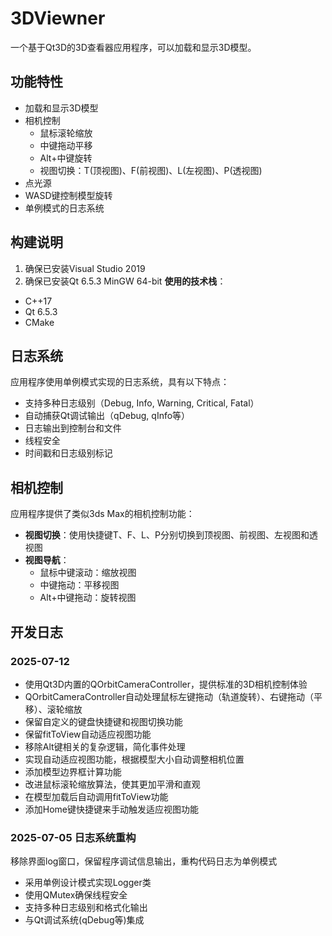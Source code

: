 # 3DViewner

一个基于Qt3D的3D查看器应用程序，可以加载和显示3D模型。

## 功能特性

- 加载和显示3D模型
- 相机控制
  - 鼠标滚轮缩放
  - 中键拖动平移
  - Alt+中键旋转
  - 视图切换：T(顶视图)、F(前视图)、L(左视图)、P(透视图)
- 点光源
- WASD键控制模型旋转
- 单例模式的日志系统

## 构建说明

1. 确保已安装Visual Studio 2019 
2. 确保已安装Qt 6.5.3 MinGW 64-bit
**使用的技术栈**：
- C++17
- Qt 6.5.3
- CMake

## 日志系统

应用程序使用单例模式实现的日志系统，具有以下特点：

- 支持多种日志级别（Debug, Info, Warning, Critical, Fatal）
- 自动捕获Qt调试输出（qDebug, qInfo等）
- 日志输出到控制台和文件
- 线程安全
- 时间戳和日志级别标记

## 相机控制

应用程序提供了类似3ds Max的相机控制功能：

- **视图切换**：使用快捷键T、F、L、P分别切换到顶视图、前视图、左视图和透视图
- **视图导航**：
  - 鼠标中键滚动：缩放视图
  - 中键拖动：平移视图
  - Alt+中键拖动：旋转视图

## 开发日志

### 2025-07-12 
- 使用Qt3D内置的QOrbitCameraController，提供标准的3D相机控制体验
- QOrbitCameraController自动处理鼠标左键拖动（轨道旋转）、右键拖动（平移）、滚轮缩放
- 保留自定义的键盘快捷键和视图切换功能
- 保留fitToView自动适应视图功能
- 移除Alt键相关的复杂逻辑，简化事件处理
- 实现自动适应视图功能，根据模型大小自动调整相机位置
- 添加模型边界框计算功能
- 改进鼠标滚轮缩放算法，使其更加平滑和直观
- 在模型加载后自动调用fitToView功能
- 添加Home键快捷键来手动触发适应视图功能


### 2025-07-05 日志系统重构
移除界面log窗口，保留程序调试信息输出，重构代码日志为单例模式

- 采用单例设计模式实现Logger类
- 使用QMutex确保线程安全
- 支持多种日志级别和格式化输出
- 与Qt调试系统(qDebug等)集成



